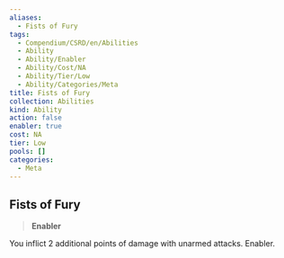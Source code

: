 ```yaml
---
aliases:
  - Fists of Fury
tags:
  - Compendium/CSRD/en/Abilities
  - Ability
  - Ability/Enabler
  - Ability/Cost/NA
  - Ability/Tier/Low
  - Ability/Categories/Meta
title: Fists of Fury
collection: Abilities
kind: Ability
action: false
enabler: true
cost: NA
tier: Low
pools: []
categories:
  - Meta
---
```

## Fists of Fury    
>**Enabler**  
    
You inflict 2 additional points of damage with unarmed attacks. Enabler.